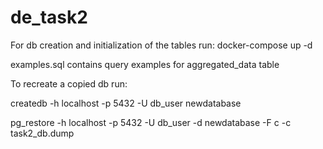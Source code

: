 # de_task2

For db creation and initialization of the tables run:
docker-compose up -d

examples.sql contains query examples for aggregated_data table

To recreate a copied db run:

createdb -h localhost -p 5432 -U db_user newdatabase

pg_restore -h localhost -p 5432 -U db_user -d newdatabase -F c -c task2_db.dump
